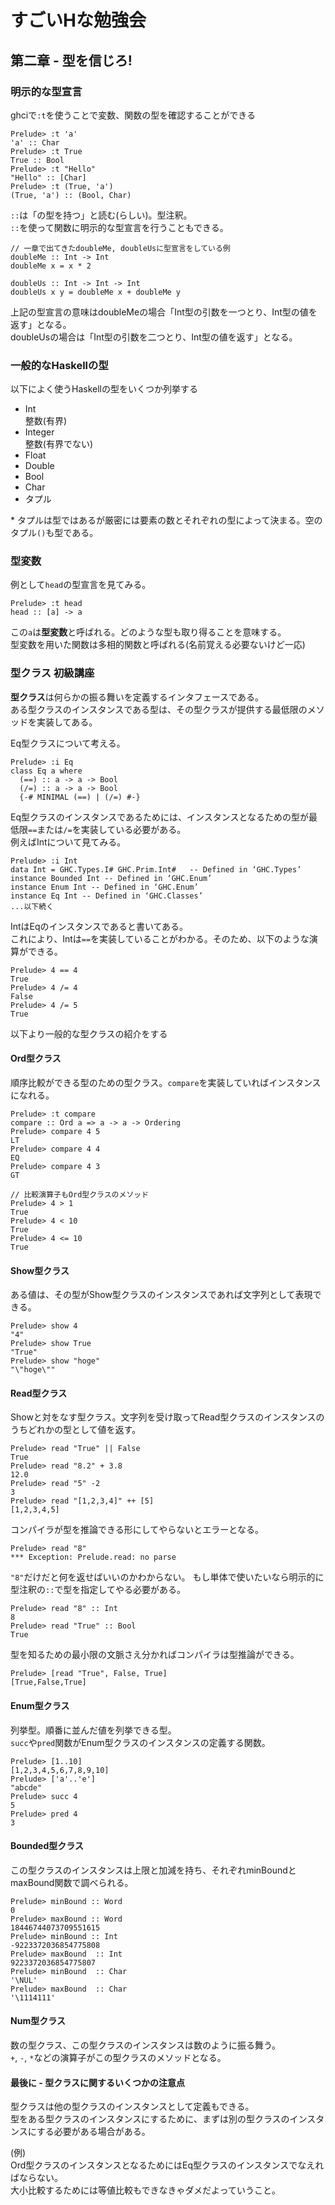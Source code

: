 # すごいHな勉強会
## 第二章 - 型を信じろ!

### 明示的な型宣言
ghciで`:t`を使うことで変数、関数の型を確認することができる
```
Prelude> :t 'a'
'a' :: Char
Prelude> :t True
True :: Bool
Prelude> :t "Hello"
"Hello" :: [Char]
Prelude> :t (True, 'a')
(True, 'a') :: (Bool, Char)
```
`::`は「の型を持つ」と読む(らしい)。型注釈。  
`::`を使って関数に明示的な型宣言を行うこともできる。  
```
// 一章で出てきたdoubleMe, doubleUsに型宣言をしている例
doubleMe :: Int -> Int
doubleMe x = x * 2

doubleUs :: Int -> Int -> Int
doubleUs x y = doubleMe x + doubleMe y
```
上記の型宣言の意味はdoubleMeの場合「Int型の引数を一つとり、Int型の値を返す」となる。  
doubleUsの場合は「Int型の引数を二つとり、Int型の値を返す」となる。  

### 一般的なHaskellの型
以下によく使うHaskellの型をいくつか列挙する
- Int  
  整数(有界)
- Integer  
  整数(有界でない)
- Float
- Double
- Bool
- Char
- タプル  

\* タプルは型ではあるが厳密には要素の数とそれぞれの型によって決まる。空のタプル`()`も型である。  

### 型変数
例として`head`の型宣言を見てみる。  
```
Prelude> :t head
head :: [a] -> a
```
この`a`は**型変数**と呼ばれる。どのような型も取り得ることを意味する。  
型変数を用いた関数は多相的関数と呼ばれる(名前覚える必要ないけど一応)  

### 型クラス 初級講座
**型クラス**は何らかの振る舞いを定義するインタフェースである。  
ある型クラスのインスタンスである型は、その型クラスが提供する最低限のメソッドを実装してある。  

Eq型クラスについて考える。
```
Prelude> :i Eq
class Eq a where
  (==) :: a -> a -> Bool
  (/=) :: a -> a -> Bool
  {-# MINIMAL (==) | (/=) #-}
```
Eq型クラスのインスタンスであるためには、インスタンスとなるための型が最低限`==`または`/=`を実装している必要がある。  
例えばIntについて見てみる。  
```
Prelude> :i Int
data Int = GHC.Types.I# GHC.Prim.Int#   -- Defined in ‘GHC.Types’
instance Bounded Int -- Defined in ‘GHC.Enum’
instance Enum Int -- Defined in ‘GHC.Enum’
instance Eq Int -- Defined in ‘GHC.Classes’
...以下続く
```
IntはEqのインスタンスであると書いてある。  
これにより、Intは`==`を実装していることがわかる。そのため、以下のような演算ができる。  
```
Prelude> 4 == 4
True
Prelude> 4 /= 4
False
Prelude> 4 /= 5
True
```
以下より一般的な型クラスの紹介をする

#### Ord型クラス
順序比較ができる型のための型クラス。`compare`を実装していればインスタンスになれる。  
```
Prelude> :t compare
compare :: Ord a => a -> a -> Ordering
Prelude> compare 4 5
LT
Prelude> compare 4 4
EQ
Prelude> compare 4 3
GT

// 比較演算子もOrd型クラスのメソッド
Prelude> 4 > 1
True
Prelude> 4 < 10
True
Prelude> 4 <= 10
True
```

#### Show型クラス
ある値は、その型がShow型クラスのインスタンスであれば文字列として表現できる。  
```
Prelude> show 4
"4"
Prelude> show True
"True"
Prelude> show "hoge"
"\"hoge\""
```

#### Read型クラス
Showと対をなす型クラス。文字列を受け取ってRead型クラスのインスタンスのうちどれかの型として値を返す。
```
Prelude> read "True" || False
True
Prelude> read "8.2" + 3.8
12.0
Prelude> read "5" -2
3
Prelude> read "[1,2,3,4]" ++ [5]
[1,2,3,4,5]
```
コンパイラが型を推論できる形にしてやらないとエラーとなる。
```
Prelude> read "8"
*** Exception: Prelude.read: no parse
```
`"8"`だけだと何を返せばいいのかわからない。
もし単体で使いたいなら明示的に型注釈の`::`で型を指定してやる必要がある。
```
Prelude> read "8" :: Int
8
Prelude> read "True" :: Bool
True
```
型を知るための最小限の文脈さえ分かればコンパイラは型推論ができる。
```
Prelude> [read "True", False, True]
[True,False,True]
```

#### Enum型クラス
列挙型。順番に並んだ値を列挙できる型。  
`succ`や`pred`関数がEnum型クラスのインスタンスの定義する関数。  
```
Prelude> [1..10]
[1,2,3,4,5,6,7,8,9,10]
Prelude> ['a'..'e']
"abcde"
Prelude> succ 4
5
Prelude> pred 4
3
```

#### Bounded型クラス
この型クラスのインスタンスは上限と加減を持ち、それぞれminBoundとmaxBound関数で調べられる。  
```
Prelude> minBound :: Word
0
Prelude> maxBound :: Word
18446744073709551615
Prelude> minBound :: Int
-9223372036854775808
Prelude> maxBound  :: Int
9223372036854775807
Prelude> minBound  :: Char
'\NUL'
Prelude> maxBound  :: Char
'\1114111'
```

#### Num型クラス
数の型クラス、この型クラスのインスタンスは数のように振る舞う。  
`+`, `-`, `*`などの演算子がこの型クラスのメソッドとなる。  

#### 最後に - 型クラスに関するいくつかの注意点
型クラスは他の型クラスのインスタンスとして定義もできる。  
型をある型クラスのインスタンスにするために、まずは別の型クラスのインスタンスにする必要がある場合がある。  

(例)  
Ord型クラスのインスタンスとなるためにはEq型クラスのインスタンスでなえればならない。  
大小比較するためには等値比較もできなきゃダメだよっていうこと。
